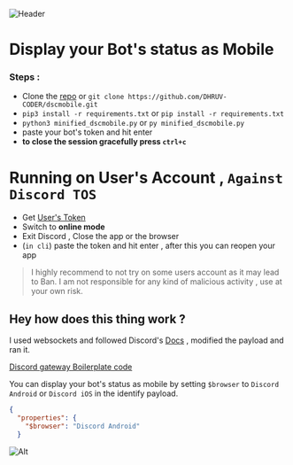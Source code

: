 ![Header](https://capsule-render.vercel.app/api?type=waving&color=gradient&customColorList=10&height=200&section=header&text=dscmobile)
# Display your Bot's status as Mobile

### Steps :
 - Clone the [repo](https://github.com/DHRUV-CODER/dscmobile/archive/refs/heads/main.zip) or `git clone https://github.com/DHRUV-CODER/dscmobile.git`
 - `pip3 install -r requirements.txt` or `pip install -r requirements.txt`
 - `python3 minified_dscmobile.py` or `py minified_dscmobile.py`
 - paste your bot's token and hit enter
 - **to close the session gracefully press `ctrl+c`**
 
 # Running on User's Account , `Against Discord TOS`
 
 - Get [User's Token](https://www.youtube.com/watch?v=WWHZoa0SxCc)
 - Switch to **online mode** 
 - Exit Discord , Close the app or the browser 
 - (`in cli`) paste the token and hit enter , after this you can reopen your app

> I highly recommend to not try on some users account as it may lead to Ban.
> I am not responsible for any kind of malicious activity , use at your own risk.

## Hey how does this thing work ?

I used websockets and followed Discord's [Docs](https://discord.com/developers/docs/topics/gateway) , modified the payload and ran it.

[Discord gateway Boilerplate code](https://github.com/Anurag-gg/discord-gateway) 

You can display your bot's status as mobile by setting `$browser` to `Discord Android` or `Discord iOS` in the identify payload.

```json
{
  "properties": {
    "$browser": "Discord Android"
  }
```
![Alt](https://repobeats.axiom.co/api/embed/0f0a6066974ab8538fc675159ba515d8fda8595e.svg "Repobeats analytics image")
